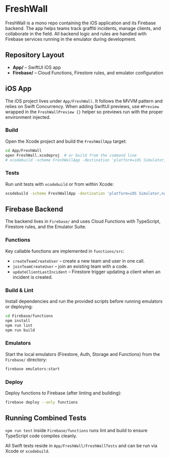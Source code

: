 # FreshWall

FreshWall is a mono repo containing the iOS application and its Firebase backend. The app helps teams track graffiti incidents, manage clients, and collaborate in the field. All backend logic and rules are handled with Firebase services running in the emulator during development.

## Repository Layout

- **App/** – SwiftUI iOS app
- **Firebase/** – Cloud Functions, Firestore rules, and emulator configuration

## iOS App

The iOS project lives under `App/FreshWall`. It follows the MVVM pattern and relies on Swift Concurrency. When adding SwiftUI previews, use `#Preview` wrapped in the `FreshWallPreview {}` helper so previews run with the proper environment injected.

### Build

Open the Xcode project and build the `FreshWallApp` target:

```bash
cd App/FreshWall
open FreshWall.xcodeproj  # or build from the command line
# xcodebuild -scheme FreshWallApp -destination 'platform=iOS Simulator,name=iPhone 15' build
```

### Tests

Run unit tests with `xcodebuild` or from within Xcode:

```bash
xcodebuild -scheme FreshWallApp -destination 'platform=iOS Simulator,name=iPhone 15' test
```

## Firebase Backend

The backend lives in `Firebase/` and uses Cloud Functions with TypeScript, Firestore rules, and the Emulator Suite.

### Functions

Key callable functions are implemented in `functions/src`:

- `createTeamCreateUser` – create a new team and user in one call.
- `joinTeamCreateUser` – join an existing team with a code.
- `updateClientLastIncident` – Firestore trigger updating a client when an incident is created.

### Build & Lint

Install dependencies and run the provided scripts before running emulators or deploying:

```bash
cd Firebase/functions
npm install
npm run lint
npm run build
```

### Emulators

Start the local emulators (Firestore, Auth, Storage and Functions) from the `Firebase/` directory:

```bash
firebase emulators:start
```

### Deploy

Deploy functions to Firebase (after linting and building):

```bash
firebase deploy --only functions
```

## Running Combined Tests

`npm run test` inside `Firebase/functions` runs lint and build to ensure TypeScript code compiles cleanly.

All Swift tests reside in `App/FreshWall/FreshWallTests` and can be run via Xcode or `xcodebuild`.

